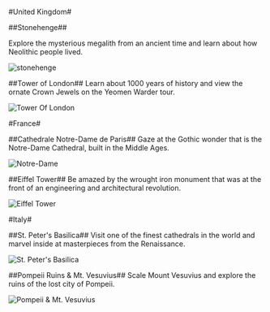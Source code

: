 #United Kingdom#

##Stonehenge##

Explore the mysterious megalith from an ancient time
and learn about how Neolithic people lived.

![stonehenge](https://upload.wikimedia.org/wikipedia/commons/3/3c/Stonehenge2007_07_30.jpg)

##Tower of London## 
Learn about 1000 years of history and view the ornate
Crown Jewels on the Yeomen Warder tour.

![Tower Of London](https://cdn.britannica.com/s:700x500/18/18518-004-5DBF39B4/Tower-of-London-River-Thames-part-fortification.jpg)

#France#

##Cathedrale Notre-Dame de Paris##
Gaze at the Gothic wonder that is the Notre-Dame Cathedral,
built in the Middle Ages.

![Notre-Dame](https://cdn.britannica.com/85/83885-050-9CDCFEA9/Notre-Dame-de-Paris-France.jpg)

##Eiffel Tower##
Be amazed by the wrought iron monument that was at the 
front of an engineering and architectural revolution.

![Eiffel Tower](https://cdn.britannica.com/54/75854-050-E27E66C0/Eiffel-Tower-Paris.jpg)

#Italy#

##St. Peter's Basilica##
Visit one of the finest cathedrals in the world and
marvel inside at masterpieces from the Renaissance.

![St. Peter's Basilica](https://cdn.britannica.com/s:700x500/38/179038-050-450243E8/Interior-St-Peters-Basilica-Vatican-City.jpg)

##Pompeii Ruins & Mt. Vesuvius##
Scale Mount Vesuvius and explore the ruins of the lost city
of Pompeii.

![Pompeii & Mt. Vesuvius](https://www.travelonline.com/italy/mount-vesuvius/mount-vesuvius-and-ruins-33777.jpg)

